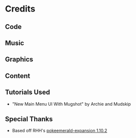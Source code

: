 # Credits



## Code



## Music



## Graphics



## Content



## Tutorials Used
* "New Main Menu UI With Mugshot" by Archie and Mudskip


## Special Thanks
* Based off RHH's [pokeemerald-expansion 1.10.2](https://github.com/rh-hideout/pokeemerald-expansion/)